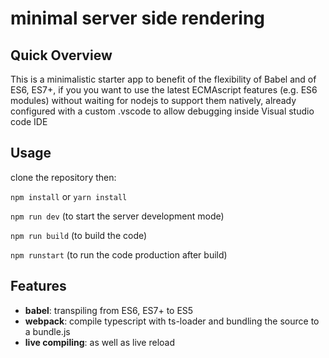 # minimal server side rendering

## Quick Overview

This is a minimalistic starter app to benefit of the flexibility of Babel and of ES6, ES7+,
if you you want to use the latest ECMAscript features (e.g. ES6 modules)
without waiting for nodejs to support them natively, already configured with a custom .vscode to allow debugging inside Visual studio code IDE

## Usage

clone the repository then:

`npm install` or `yarn install`

`npm run dev` (to start the server development mode)

`npm run build` (to build the code)

`npm runstart` (to run the code production after build)

## Features

-   **babel**: transpiling from ES6, ES7+ to ES5
-   **webpack**: compile typescript with ts-loader and bundling the source to a bundle.js
-   **live compiling**: as well as live reload
